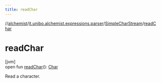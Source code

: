 ```yaml
---
title: readChar
---
```

//[alchemist](../../../index.html)/[it.unibo.alchemist.expressions.parser](../index.html)/[SimpleCharStream](index.html)/[readChar](read-char.html)



# readChar



[jvm]\
open fun [readChar](read-char.html)(): [Char](https://kotlinlang.org/api/latest/jvm/stdlib/kotlin/-char/index.html)



Read a character.




